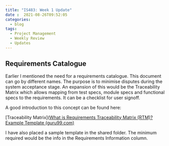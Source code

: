 ```yaml
---
title: "IS483: Week 1 Update"
date :  2021-08-26T09:52:05
categories:
  - blog
tags:
  - Project Management
  - Weekly Review
  - Updates
---
```


## Requirements Catalogue

Earlier I mentioned the need for a requirements catalogue. This document can go by different names. The purpose is to minimise disputes during the system acceptance stage. An expansion of this would be the Traceability Matrix which allows mapping from test specs, module specs and functional specs to the requirements. It can be a checklist for user signoff.

A good introduction to this concept can be found here:

[Traceability Matrix]([What is Requirements Traceability Matrix (RTM)? Example Template (guru99.com)](https://www.guru99.com/traceability-matrix.html)

I have also placed a sample template in the shared folder. The minimum required would be the info in the Requirements Information column.

